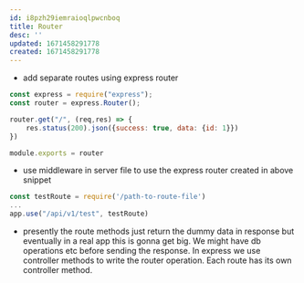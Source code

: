 ```yaml
---
id: i8pzh29iemraioqlpwcnboq
title: Router
desc: ''
updated: 1671458291778
created: 1671458291778
---
```


- add separate routes using express router
```js
const express = require("express");
const router = express.Router();

router.get("/", (req,res) => {
    res.status(200).json({success: true, data: {id: 1}})
})

module.exports = router
```

- use middleware in server file to use the express router created in above snippet

```js
const testRoute = require('/path-to-route-file')
...
app.use("/api/v1/test", testRoute)
```

- presently the route methods just return the dummy data in response but eventually in a real app this is gonna get big. We might have db operations etc before sending the response. In express we use controller methods to write the router operation. Each route has its own controller method.